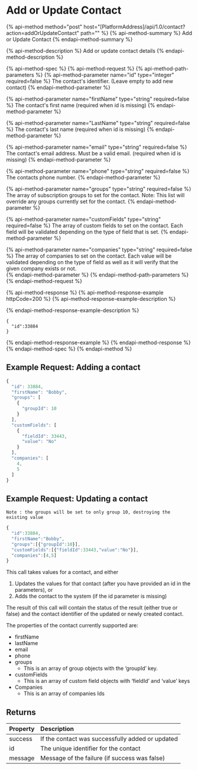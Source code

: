 # Add or Update Contact

{% api-method method="post" host="\[PlatformAddress\]/api/1.0/contact?action=addOrUpdateContact" path="" %}
{% api-method-summary %}
Add or Update Contact
{% endapi-method-summary %}

{% api-method-description %}
Add or update contact details
{% endapi-method-description %}

{% api-method-spec %}
{% api-method-request %}
{% api-method-path-parameters %}
{% api-method-parameter name="id" type="integer" required=false %}
The contact's identifier. \(Leave empty to add new contact\)
{% endapi-method-parameter %}

{% api-method-parameter name="firstName" type="string" required=false %}
The contact's first name \(required when id is missing\)
{% endapi-method-parameter %}

{% api-method-parameter name="LastName" type="string" required=false %}
The contact's last name \(required when id is missing\)
{% endapi-method-parameter %}

{% api-method-parameter name="email" type="string" required=false %}
The contact's email address. Must be a valid email. \(required when id is missing\) 
{% endapi-method-parameter %}

{% api-method-parameter name="phone" type="string" required=false %}
The contacts phone number. 
{% endapi-method-parameter %}

{% api-method-parameter name="groups" type="string" required=false %}
The array of subscription groups to set for the contact. Note: This list will override any groups currently set for the contact. 
{% endapi-method-parameter %}

{% api-method-parameter name="customFields" type="string" required=false %}
The array of custom fields to set on the contact. Each field will be validated depending on the type of field that is set. 
{% endapi-method-parameter %}

{% api-method-parameter name="companies" type="string" required=false %}
The array of companies to set on the contact. Each value will be validated depending on the type of field as well as it will verify that the given company exists or not.  
{% endapi-method-parameter %}
{% endapi-method-path-parameters %}
{% endapi-method-request %}

{% api-method-response %}
{% api-method-response-example httpCode=200 %}
{% api-method-response-example-description %}

{% endapi-method-response-example-description %}

```
{
  "id":33884
}
```
{% endapi-method-response-example %}
{% endapi-method-response %}
{% endapi-method-spec %}
{% endapi-method %}

## Example Request: Adding a contact

```javascript
{
  "id": 33884,
  "firstName": "Bobby",
  "groups": [
    {
      "groupId": 10
    }
  ],
  "customFields": [
    {
      "fieldId": 33443,
      "value": "No"
    }
  ],
  "companies": [
    4,
    5
  ]
}
```

## Example Request: Updating a contact

`Note : the groups will be set to only group 10, destroying the existing value`

```javascript
{
  "id":33884,
  "firstName":"Bobby",
  "groups":[{"groupId":10}],
  "customFields":[{"fieldId":33443,"value":"No"}],
  "companies":[4,5]
}
```

This call takes values for a contact, and either

1. Updates the values for that contact \(after you have provided an id in the parameters\), or
2. Adds the contact to the system \(if the id parameter is missing\)

The result of this call will contain the status of the result \(either true or false\) and the contact identifier of the updated or newly created contact.

The properties of the contact currently supported are:

* firstName
* lastName
* email
* phone
* groups
  * This is an array of group objects with the ‘groupId’ key.
* customFields
  * This is an array of custom field objects with ‘fieldId’ and ‘value’ keys
* Companies
  * This is an array of companies Ids

## Returns

| Property | Description |
| :--- | :--- |
| success | If the contact was successfully added or updated |
| id | The unique identifier for the contact |
| message | Message of the failure \(if success was false\) |

